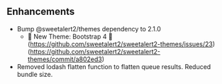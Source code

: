 ﻿## Enhancements
* Bump @sweetalert2/themes dependency to 2.1.0
  * 🎉 New Theme: Bootstrap 4 🎉 (https://github.com/sweetalert2/sweetalert2-themes/issues/23) (https://github.com/sweetalert2/sweetalert2-themes/commit/a802ed3)
* Removed lodash flatten function to flatten queue results. Reduced bundle size.